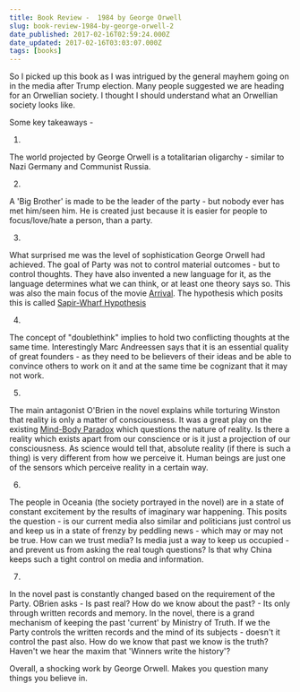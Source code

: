 ```yaml
---
title: Book Review -  1984 by George Orwell
slug: book-review-1984-by-george-orwell-2
date_published: 2017-02-16T02:59:24.000Z
date_updated: 2017-02-16T03:03:07.000Z
tags: [books]
---
```


So I picked up this book as I was intrigued by the general mayhem going on in the media after Trump election. Many people suggested we are heading for an Orwellian society. I thought I should understand what an Orwellian society looks like.

Some key takeaways -

1. 
The world projected by George Orwell is a totalitarian oligarchy - similar to Nazi Germany and Communist Russia.

2. 
A 'Big Brother' is made to be the leader of the party - but nobody ever has met him/seen him. He is created just because it is easier for people to focus/love/hate a person, than a party.

3. 
What surprised me was the level of sophistication George Orwell had achieved. The goal of Party was not to control material outcomes - but to control thoughts. They have also invented a new language for it, as the language determines what we can think, or at least one theory says so. This was also the main focus of the movie [Arrival](http://www.imdb.com/title/tt2543164/). The hypothesis which posits this is called [Sapir-Wharf Hypothesis](https://en.wikipedia.org/wiki/Linguistic_relativity)

4. 
The concept of "doublethink" implies to hold two conflicting thoughts at the same time. Interestingly Marc Andreessen says that it is an essential quality of great founders - as they need to be believers of their ideas and be able to convince others to work on it and at the same time be cognizant that it may not work.

5. 
The main antagonist O'Brien in the novel explains while torturing Winston that reality is only a matter of consciousness. It was a great play on the existing [Mind-Body Paradox](https://en.wikipedia.org/wiki/Mind%E2%80%93body_problem)  which questions the nature of reality. Is there a reality which exists apart from our conscience or is it just a projection of our consciousness. As science would tell that, absolute reality (if there is such a thing) is very different from how we perceive it. Human beings are just one of the sensors which perceive reality in a certain way.

6. 
The people in Oceania (the society portrayed in the novel) are in a state of constant excitement by the results of imaginary war happening. This posits the question - is our current media also similar and politicians just control us and keep us in a state of frenzy by peddling news - which may or may not be true. How can we trust media? Is media just a way to keep us occupied - and prevent us from asking the real tough questions? Is that why China keeps such a tight control on media and information.

7. 
In the novel past is constantly changed based on the requirement of the Party. OBrien asks - Is past real? How do we know about the past? - Its only through written records and memory. In the novel, there is a grand mechanism of keeping the past 'current' by Ministry of Truth. If we the Party controls the written records and the mind of its subjects - doesn't it control the past also. How do we know that past we know is the truth? Haven't we hear the maxim that 'Winners write the history'?

Overall, a shocking work by George Orwell. Makes you question many things you believe in.
